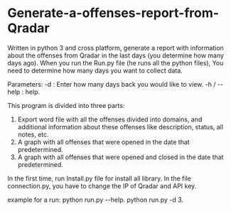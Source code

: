 # Generate-a-offenses-report-from-Qradar
Written in python 3 and cross platform, generate a report with information about the offenses from Qradar in the last days (you determine how many days ago). 
When you run the Run.py file (he runs all the python files), You need to determine how many days you want to collect data.

Parameters: 
-d : Enter how many days back you would like to view. 
-h / --help : help.

This program is divided into three parts:
1) Export word file with all the offenses divided into domains, and additional information about these offenses like description, status, all notes, etc.
2) A graph with all offenses that were opened in the date that predetermined.
3) A graph with all offenses that were opened and closed in the date that predetermined.

In the first time, run Install.py file for install all library.
In the file connection.py, you have to change the IP of Qradar and API key.

example for a run:
python run.py --help.
python run.py -d 3. 
